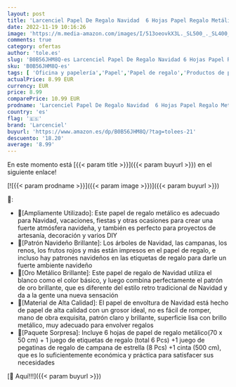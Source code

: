 ```yaml
---
layout: post
title: 'Larcenciel Papel De Regalo Navidad  6 Hojas Papel Regalo Metálico Con Etiqueta De Regalo  Cintas Y Pegatina  Alce Campana Juego Papel Envolver Para Cumpleaños  Navidad  Año Nuevo  Vacaciones  70x50cm '
date: 2022-11-19 10:16:26
image: 'https://m.media-amazon.com/images/I/513oeovkX3L._SL500_._SL400_.jpg'
comments: true
category: ofertas
author: 'tole.es'
slug: 'B0B56JHM8Q-es Larcenciel Papel De Regalo Navidad 6 Hojas Papel Regalo...'
sku: 'B0B56JHM8Q-es'
tags: [ 'Oficina y papelería','Papel','Papel de regalo','Productos de papel para oficina','larcenciel','navidad','🇪🇸', ]
actualPrice: 8.99 EUR
currency: EUR
price: 8.99
comparePrice: 10.99 EUR
prodname: 'Larcenciel Papel De Regalo Navidad  6 Hojas Papel Regalo Metálico Con Etiqueta De Regalo  Cintas Y Pegatina  Alce Campana Juego Papel Envolver Para Cumpleaños  Navidad  Año Nuevo  Vacaciones  70x50cm '
country: 'es'
flag: '🇪🇸'
brand: 'Larcenciel'
buyurl: 'https://www.amazon.es/dp/B0B56JHM8Q/?tag=tolees-21'
descuento: '18.20'
average: '8.99'
---
```


En este momento está [{{< param title >}}]({{< param buyurl >}}) en el siguiente enlace!

[![{{< param prodname >}}]({{< param image >}})]({{< param buyurl >}})

🔎:

- 🦌[Ampliamente Utilizado]: Este papel de regalo metálico es adecuado para Navidad, vacaciones, fiestas y otras ocasiones para crear una fuerte atmósfera navideña, y también es perfecto para proyectos de artesanía, decoración y varios DIY
- 🎅[Patrón Navideño Brillante]: Los árboles de Navidad, las campanas, los renos, los frutos rojos y más están impresos en el papel de regalo, e incluso hay patrones navideños en las etiquetas de regalo para darle un fuerte ambiente navideño
- 🔔[Oro Metálico Brillante]: Este papel de regalo de Navidad utiliza el blanco como el color básico, y luego combina perfectamente el patrón de oro brillante, que es diferente del estilo retro tradicional de Navidad y da a la gente una nueva sensación
- 🎄[Material de Alta Calidad]: El papel de envoltura de Navidad está hecho de papel de alta calidad con un grosor ideal, no es fácil de romper, mano de obra exquisita, patrón claro y brillante, superficie lisa con brillo metálico, muy adecuado para envolver regalos
- 🎁[Paquete Sorpresa]: Incluye 6 hojas de papel de regalo metálico(70 x 50 cm) + 1 juego de etiquetas de regalo (total 6 Pcs) +1 juego de pegatinas de regalo de campana de estrella (8 Pcs) +1 cinta (500 cm), que es lo suficientemente económica y práctica para satisfacer sus necesidades

[🛒 Aquí!!!]({{< param buyurl >}})
